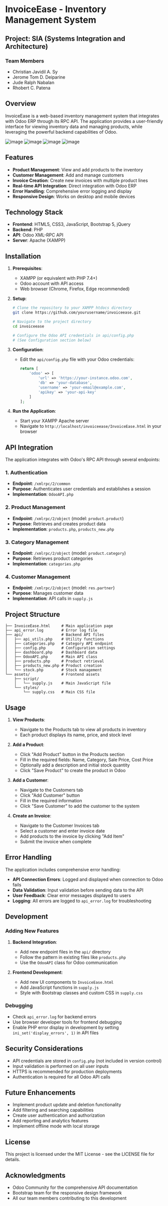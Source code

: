 # InvoiceEase - Inventory Management System

## Project: SIA (Systems Integration and Architecture)

### Team Members
- Christian Javidil A. Sy
- Jerome Tom D. Deiparine
- Jude Ralph Nabalan
- Rhobert C. Patena

## Overview

InvoiceEase is a web-based inventory management system that integrates with Odoo ERP through its RPC API. The application provides a user-friendly interface for viewing inventory data and managing products, while leveraging the powerful backend capabilities of Odoo.

![image](https://github.com/user-attachments/assets/273ca677-7a19-4f81-8897-5b3ab8ee01d4)
![image](https://github.com/user-attachments/assets/49794fd7-0550-4070-bbc1-e6bbb1e88bbc)
![image](https://github.com/user-attachments/assets/bc544538-8f91-4396-b08e-384ea0815313)
![image](https://github.com/user-attachments/assets/b90fd9f0-e822-4618-91b8-6674e3df3187)




## Features

- **Product Management**: View and add products to the inventory
- **Customer Management**: Add and manage customers
- **Invoice Creation**: Create new invoices with multiple product lines
- **Real-time API Integration**: Direct integration with Odoo ERP
- **Error Handling**: Comprehensive error logging and display
- **Responsive Design**: Works on desktop and mobile devices

## Technology Stack

- **Frontend**: HTML5, CSS3, JavaScript, Bootstrap 5, jQuery
- **Backend**: PHP
- **API**: Odoo XML-RPC API
- **Server**: Apache (XAMPP)

## Installation

1. **Prerequisites**:
   - XAMPP (or equivalent with PHP 7.4+)
   - Odoo account with API access
   - Web browser (Chrome, Firefox, Edge recommended)

2. **Setup**:
   ```bash
   # Clone the repository to your XAMPP htdocs directory
   git clone https://github.com/yourusername/invoiceease.git

   # Navigate to the project directory
   cd invoiceease

   # Configure the Odoo API credentials in api/config.php
   # (See Configuration section below)
   ```

3. **Configuration**:
   - Edit the `api/config.php` file with your Odoo credentials:
     ```php
     return [
         'odoo' => [
             'url' => 'https://your-instance.odoo.com',
             'db' => 'your-database',
             'username' => 'your-email@example.com',
             'apikey' => 'your-api-key'
         ]
     ];
     ```

4. **Run the Application**:
   - Start your XAMPP Apache server
   - Navigate to `http://localhost/invoiceease/InvoiceEase.html` in your browser

## API Integration

The application integrates with Odoo's RPC API through several endpoints:

### 1. Authentication
- **Endpoint**: `/xmlrpc/2/common`
- **Purpose**: Authenticates user credentials and establishes a session
- **Implementation**: `OdooAPI.php`

### 2. Product Management
- **Endpoint**: `/xmlrpc/2/object` (model: `product.product`)
- **Purpose**: Retrieves and creates product data
- **Implementation**: `products.php`, `products_new.php`

### 3. Category Management
- **Endpoint**: `/xmlrpc/2/object` (model: `product.category`)
- **Purpose**: Retrieves product categories
- **Implementation**: `categories.php`

### 4. Customer Management
- **Endpoint**: `/xmlrpc/2/object` (model: `res.partner`)
- **Purpose**: Manages customer data
- **Implementation**: API calls in `supply.js`

## Project Structure

```
├── InvoiceEase.html     # Main application page
├── api_error.log        # Error log file
├── api/                 # Backend API files
│   ├── api_utils.php    # Utility functions
│   ├── categories.php   # Category API endpoint
│   ├── config.php       # Configuration settings
│   ├── dashboard.php    # Dashboard data
│   ├── OdooAPI.php      # Main API class
│   ├── products.php     # Product retrieval
│   ├── products_new.php # Product creation
│   └── stock.php        # Stock management
└── assets/              # Frontend assets
    ├── script/
    │   └── supply.js    # Main JavaScript file
    └── styles/
        └── supply.css   # Main CSS file
```

## Usage

1. **View Products**:
   - Navigate to the Products tab to view all products in inventory
   - Each product displays its name, price, and stock level

2. **Add a Product**:
   - Click "Add Product" button in the Products section
   - Fill in the required fields: Name, Category, Sale Price, Cost Price
   - Optionally add a description and initial stock quantity
   - Click "Save Product" to create the product in Odoo

3. **Add a Customer**:
   - Navigate to the Customers tab
   - Click "Add Customer" button
   - Fill in the required information
   - Click "Save Customer" to add the customer to the system

4. **Create an Invoice**:
   - Navigate to the Customer Invoices tab
   - Select a customer and enter invoice date
   - Add products to the invoice by clicking "Add Item"
   - Submit the invoice when complete

## Error Handling

The application includes comprehensive error handling:

- **API Connection Errors**: Logged and displayed when connection to Odoo fails
- **Data Validation**: Input validation before sending data to the API
- **User Feedback**: Clear error messages displayed to users
- **Logging**: All errors are logged to `api_error.log` for troubleshooting

## Development

### Adding New Features

1. **Backend Integration**:
   - Add new endpoint files in the `api/` directory
   - Follow the pattern in existing files like `products.php`
   - Use the `OdooAPI` class for Odoo communication

2. **Frontend Development**:
   - Add new UI components to `InvoiceEase.html`
   - Add JavaScript functions in `supply.js`
   - Style with Bootstrap classes and custom CSS in `supply.css`

### Debugging

- Check `api_error.log` for backend errors
- Use browser developer tools for frontend debugging
- Enable PHP error display in development by setting `ini_set('display_errors', 1)` in API files

## Security Considerations

- API credentials are stored in `config.php` (not included in version control)
- Input validation is performed on all user inputs
- HTTPS is recommended for production deployments
- Authentication is required for all Odoo API calls

## Future Enhancements

- Implement product update and deletion functionality
- Add filtering and searching capabilities
- Create user authentication and authorization
- Add reporting and analytics features
- Implement offline mode with local storage

## License

This project is licensed under the MIT License - see the LICENSE file for details.

## Acknowledgments

- Odoo Community for the comprehensive API documentation
- Bootstrap team for the responsive design framework
- All our team members contributing to this development
